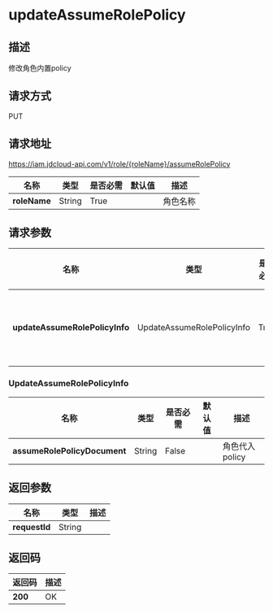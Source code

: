 # updateAssumeRolePolicy


## 描述
修改角色内置policy

## 请求方式
PUT

## 请求地址
https://iam.jdcloud-api.com/v1/role/{roleName}/assumeRolePolicy

|名称|类型|是否必需|默认值|描述|
|---|---|---|---|---|
|**roleName**|String|True||角色名称|

## 请求参数
|名称|类型|是否必需|默认值|描述|
|---|---|---|---|---|
|**updateAssumeRolePolicyInfo**|UpdateAssumeRolePolicyInfo|True||角色权限信息|

### <a name="UpdateAssumeRolePolicyInfo">UpdateAssumeRolePolicyInfo</a>
|名称|类型|是否必需|默认值|描述|
|---|---|---|---|---|
|**assumeRolePolicyDocument**|String|False||角色代入policy|

## 返回参数
|名称|类型|描述|
|---|---|---|
|**requestId**|String||



## 返回码
|返回码|描述|
|---|---|
|**200**|OK|
